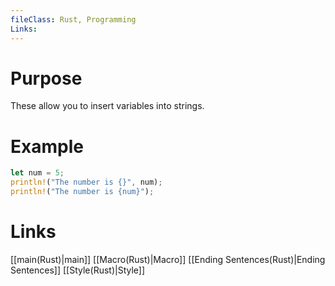 ```yaml
---
fileClass: Rust, Programming
Links: 
---
```

# Purpose
These allow you to insert variables into strings.

# Example

```Rust
let num = 5;
println!("The number is {}", num);
println!("The number is {num}");
```

# Links

[[main(Rust)|main]]
[[Macro(Rust)|Macro]]
[[Ending Sentences(Rust)|Ending Sentences]]
[[Style(Rust)|Style]]



